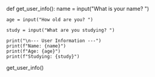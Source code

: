 def get_user_info():
    name = input("What is your name? ")
    
    age = input("How old are you? ")
    
    study = input("What are you studying? ")
    
    print("\n--- User Information ---")
    print(f"Name: {name}")
    print(f"Age: {age}")
    print(f"Studying: {study}")

get_user_info()
